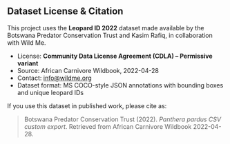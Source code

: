 ## Dataset License & Citation

This project uses the **Leopard ID 2022** dataset made available by the Botswana Predator Conservation Trust and Kasim Rafiq, in collaboration with Wild Me.

- License: **Community Data License Agreement (CDLA) – Permissive variant**
- Source: African Carnivore Wildbook, 2022-04-28
- Contact: info@wildme.org
- Dataset format: MS COCO-style JSON annotations with bounding boxes and unique leopard IDs

If you use this dataset in published work, please cite as:

> Botswana Predator Conservation Trust (2022). *Panthera pardus CSV custom export*. Retrieved from African Carnivore Wildbook 2022-04-28.
